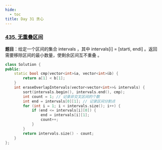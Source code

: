 ```yaml
---
hide:
  - toc
title: Day 31 贪心
---
```


### [435. 无重叠区间](https://leetcode.cn/problems/non-overlapping-intervals/)

**题目**：给定一个区间的集合 intervals ，其中 intervals[i] = [starti, endi] 。返回 需要移除区间的最小数量，使剩余区间互不重叠 。

```cpp
class Solution {
public:
    static bool cmp(vector<int>&a, vector<int>&b) {
        return a[1] < b[1];
    }
    int eraseOverlapIntervals(vector<vector<int>>& intervals) {
        sort(intervals.begin(), intervals.end(), cmp);
        int count = 1; // 记录非交叉区间的个数
        int end = intervals[0][1]; // 记录区间分割点
        for (int i = 1; i < intervals.size(); i++) {
            if (end <= intervals[i][0]) {
                end = intervals[i][1];
                count++;
            }
        }
        return intervals.size() - count;
    }
};
```
